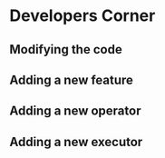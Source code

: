 # Developers Corner

## Modifying the code

## Adding a new feature

## Adding a new operator

## Adding a new executor
